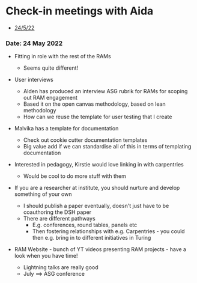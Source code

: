 # Check-in meetings with Aida

* [24/5/22](#date-24-may-2022)

### Date: 24 May 2022

* Fitting in role with the rest of the RAMs
    * Seems quite different!

* User interviews
    * Alden has produced an interview ASG rubrik for RAMs for scoping out RAM engagement 
    * Based it on the open canvas methodology, based on lean methodology
    * How can we reuse the template for user testing that I create

* Malvika has a template for documentation
    * Check out cookie cutter documentation templates
    * Big value add if we can standardise all of this in terms of templating documentation

* Interested in pedagogy, Kirstie would love linking in with carpentries
    * Would be cool to do more stuff with them

* If you are a researcher at institute, you should nurture and develop something of your own
    * I should publish a paper eventually, doesn't just have to be coauthoring the DSH paper
    * There are different pathways
        * E.g. conferences, round tables, panels etc
        * Then fostering relationships with e.g. Carpentries - you could then e.g. bring in to different initiatives in Turing

* RAM Website - bunch of YT videos presenting RAM projects - have a look when you have time!
    * Lightning talks are really good
    * July ==> ASG conference
